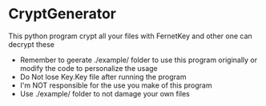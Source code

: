 # CryptGenerator
This python program crypt all your files with FernetKey and other one can decrypt these


  - Remember to geerate ./example/ folder to use this program originally or modify the code to personalize the usage
  - Do Not lose Key.Key file after running the program
  - I'm NOT responsible for the use you make of this program
  - Use ./example/ folder to not damage your own files 
